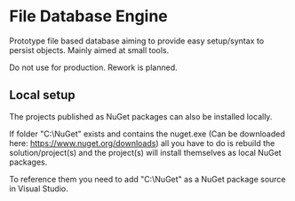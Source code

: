# File Database Engine
Prototype file based database aiming to provide easy setup/syntax to persist objects. Mainly aimed at small tools.

Do not use for production. Rework is planned.

## Local setup
The projects published as NuGet packages can also be installed locally.

If folder "C:\NuGet" exists and contains the nuget.exe (Can be downloaded here: https://www.nuget.org/downloads) all you have to do is rebuild the solution/project(s) and the project(s) will install themselves as local NuGet packages.

To reference them you need to add "C:\NuGet" as a NuGet package source in Visual Studio.